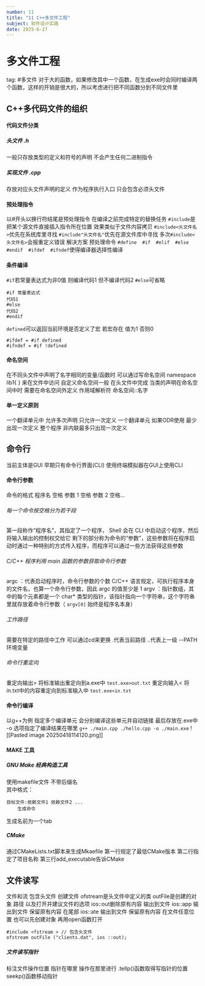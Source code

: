 ```yaml
---
number: 11
title: "11 C++多文件工程"
subject: 软件设计实践
date: 2025-6-27
---
```

# 多文件工程
tag: #多文件
对于大的函数，如果修改其中一个函数，在生成exe时会同时编译两个函数，这样的开销是很大的，所以考虑进行把不同函数分到不同文件里
## C++多代码文件的组织
#### 代码文件分类
##### 头文件 .h
一般只存放类型的定义和符号的声明
	不会产生任何二进制指令
##### 实现文件 .cpp
存放对应头文件声明的定义
	作为程序执行入口 只会包含必须头文件
#### 预处理指令
以#开头以换行符结尾是预处理指令 在编译之前完成特定的替换任务
`#include`是把某个源文件直接插入指令所在位置
	效果类似于文件内容拷贝
`#include<头文件名>`优先在系统库里寻找
`#include"头文件名"`优先在源文件库中寻找
多次`#include<头文件名>`会报重定义错误
	解决方案
	预处理命令
	`#define  #if  #elif  #else  #endif  #ifdef  #ifndef`使得编译器选择性编译
#### 条件编译
`#if`若常量表达式为非0值 则编译代码1 但不编译代码2 `#else`可省略
```
#if 常量表达式
代码1
#else
代码2
#endif
```
`defined`可以返回当前环境是否定义了宏  若宏存在 值为1  否则0
```
#ifdef = #if defined
#ifndef = #if !defined
```
#### 命名空间
在不同头文件中声明了名字相同的变量/函数时
可以通过写命名空间
namespace lib1{
}
来在文件中访问
自定义命名空间一般 在头文件中完成  当类的声明在命名空间中时 需要在命名空间外定义
作用域解析符
命名空间::名字
#### 单一定义原则
一个翻译单元中 允许多次声明 只允许一次定义
一个翻译单元  如果ODR使用  最少出现一次定义
整个程序 非内联最多只出现一次定义
## 命令行
当前主体是GUI 早期只有命令行界面(CLI) 使用终端模拟器在GUI上使用CLI
#### 命令行参数
命令的格式
程序名 空格 参数 1 空格 参数 2 空格...
###### 每一个命令按空格分为若干段 
第一段称作“程序名”，其指定了一个程序， Shell 会在 CLI 中启动这个程序，然后将输入输出的控制权交给它
剩下的部分称为命令的“参数”，这些参数将在程序启动时通过一种特别的方式传入程序，而程序可以通过一些方法获得这些参数
###### C/C++ 程序利用 main 函数的参数获取命令行参数
argc ：代表启动程序时，命令行参数的个数 C/C++ 语言规定，可执行程序本身的文件名，也算一个命令行参数，因此 argc 的值至少是 1
argv ：指针数组，其中的每个元素都是一个 char* 类型的指针，该指针指向一个字符串，这个字符串里就存放着命令行参数（ `argv[0]` 始终是程序名本身）
###### 工作路径
需要在特定的路径中工作  可以通过cd来更换  .代表当前路径 ..代表上一级
--PATH环境变量
###### 命令行重定向
重定向输出> 将标准输出重定向到a.exe中
`test.exe>out.txt`
重定向输入< 将in.txt中的内容重定向到标准输入中
`test.exe<in.txt`
#### 命令行编译
以g++为例  指定多个编译单元 会分别编译这些单元并自动链接  最后存放在.exe中
-o 选项指定了编译结果在哪里
`g++ ./main.cpp ./hello.cpp -o ./main.exe`
![[Pasted image 20250418114120.png]]
#### MAKE 工具
##### GNU Make 经典构造工具
使用makefile文件  不带后缀名  
其中格式：
```
目标文件:依赖文件1 依赖文件2 ...
	生成命令
```
生成名前为一个tab
##### CMake 
通过CMakeLists.txt脚本来生成Mkaefile
第一行规定了最低CMake版本
第二行指定了项目名称
第三行add_executable告诉CMake 
## 文件读写
文件和流
包含头文件<fstream>
创建文件 ofstream是头文件中定义的类
outFile是创建的对象
路径 以及打开并建议文件的选项  ios::out删除原有内容 输出到文件
ios::app  输出到文件  保留原有内容  在尾部
ios::ate  输出到文件  保留原有内容  在文件任意位置
也可以先创建对象  再用open函数打开
```
#include <fstream > // 包含头文件
ofstream outFile ("clients.dat", ios ::out);
```
##### 文件读写指针
标注文件操作位置  指针在哪里 操作在那里进行
.tellp()函数取得写指针的位置
seekp()函数移动指针
